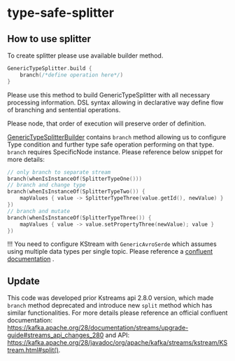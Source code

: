 # type-safe-splitter

## How to use splitter

To create splitter please use available builder method.

```kotlin
GenericTypeSplitter.build {
    branch(/*define operation here*/)
}
```

Please use this method to build GenericTypeSplitter with all necessary processing information.
DSL syntax allowing in declarative way define flow of branching and sentential operations.

Please node, that order of execution will preserve order of definition.

[GenericTypeSplitterBuilder](./src/main/kotlin/com/djeremy/splitter/GenericTypeSplitterBuilder.kt) contains
`branch` method allowing us to configure Type condition and further type safe operation performing on that type.
`branch` requires SpecificNode instance. Please reference below snippet for more details:

```kotlin
// only branch to separate stream
branch(whenIsInstanceOf(SplitterTypeOne()))
// branch and change type
branch(whenIsInstanceOf(SplitterTypeTwo()) {
    mapValues { value -> SplitterTypeThree(value.getId(), newValue) }
})
// branch and mutate
branch(whenIsInstanceOf(SplitterTypeThree()) {
    mapValues { value -> value.setPropertyThree(newValue); value }
})

```


!!! You need to configure KStream with `GenericAvroSerde` which assumes using multiple data types per single topic. Please
reference
a [confluent documentation](https://docs.confluent.io/platform/current/streams/developer-guide/config-streams.html#default-value-serde)
. 


## Update

This code was developed prior Kstreams api 2.8.0 version, which made
`branch` method deprecated and introduce new `split` method which has similar functionalities. 
For more details please reference an official confluent documentation:
https://kafka.apache.org/28/documentation/streams/upgrade-guide#streams_api_changes_280
and API: https://kafka.apache.org/28/javadoc/org/apache/kafka/streams/kstream/KStream.html#split().

